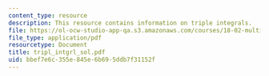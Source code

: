 ```yaml
---
content_type: resource
description: This resource contains information on triple integrals.
file: https://ol-ocw-studio-app-qa.s3.amazonaws.com/courses/18-02-multivariable-calculus-spring-2006/bbef7e6c355e845e6b695ddb7f31152f_tripl_intgrl_sol.pdf
file_type: application/pdf
resourcetype: Document
title: tripl_intgrl_sol.pdf
uid: bbef7e6c-355e-845e-6b69-5ddb7f31152f
---
```


